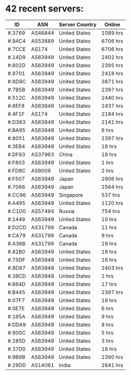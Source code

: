 # 42 recent servers:

| ID | ASN | Server Country | Online |
| ------ | ------ | ------ | ------ |
| #.3769 | AS46844 | United States | 1089 hrs |
| #.9AC4 | AS53889 | United States | 6706 hrs |
| #.7CCE | AS174 | United States | 6706 hrs |
| #.14D9 | AS63949 | United States | 2402 hrs |
| #.602D | AS63949 | United States | 2395 hrs |
| #.9701 | AS63949 | United States | 2418 hrs |
| #.6D9C | AS63949 | United States | 3871 hrs |
| #.7B5B | AS63949 | United States | 2397 hrs |
| #.512C | AS63949 | United States | 2440 hrs |
| #.6EF8 | AS63949 | United States | 2437 hrs |
| #.4F1F | AS174 | United States | 2184 hrs |
| #.D363 | AS63949 | United States | 2141 hrs |
| #.BA95 | AS63949 | United States | 6 hrs |
| #.8051 | AS63949 | United States | 2397 hrs |
| #.3EB4 | AS63949 | United States | 18 hrs |
| #.DF83 | AS37963 | China | 18 hrs |
| #.F803 | AS63949 | United States | 1 hrs |
| #.FD8C | AS9009 | United States | 2 hrs |
| #.F507 | AS63949 | Japan | 2906 hrs |
| #.7066 | AS63949 | Japan | 2564 hrs |
| #.CC96 | AS63949 | Singapore | 537 hrs |
| #.A495 | AS63949 | United States | 1120 hrs |
| #.C1D0 | AS57494 | Russia | 754 hrs |
| #.1449 | AS63949 | United States | 10 hrs |
| #.D2CD | AS31798 | Canada | 11 hrs |
| #.CA79 | AS31798 | Canada | 9 hrs |
| #.A36B | AS31798 | Canada | 19 hrs |
| #.82B0 | AS63949 | United States | 18 hrs |
| #.75DF | AS63949 | United States | 16 hrs |
| #.8D97 | AS63949 | United States | 2403 hrs |
| #.39CD | AS63949 | United States | 1 hrs |
| #.664D | AS63949 | United States | 17 hrs |
| #.B445 | AS63949 | United States | 2397 hrs |
| #.07F7 | AS63949 | United States | 18 hrs |
| #.0E7E | AS63949 | United States | 6 hrs |
| #.165A | AS63949 | United States | 9 hrs |
| #.DDA9 | AS63949 | United States | 8 hrs |
| #.900C | AS63949 | United States | 5 hrs |
| #.285D | AS63949 | United States | 3 hrs |
| #.37D0 | AS63949 | United States | 18 hrs |
| #.9B9B | AS63949 | United States | 2390 hrs |
| #.29DD | AS14061 | India | 2641 hrs |

